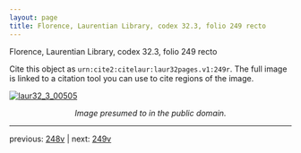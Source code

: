 ```yaml
---
layout: page
title: Florence, Laurentian Library, codex 32.3, folio 249 recto
---
```


Florence, Laurentian Library, codex 32.3, folio 249 recto

Cite this object as `urn:cite2:citelaur:laur32pages.v1:249r`.  The full image is linked to a citation tool you can use to cite regions of the image.

[![laur32_3_00505](http://www.homermultitext.org/iipsrv?IIIF=/project/homer/pyramidal/deepzoom/citelaur/laur32imgs/v1/laur32_3_00505.tif/full/800,/0/default.jpg)](http://www.homermultitext.org/ict2/?urn=urn:cite2:citelaur:laur32imgs.v1:laur32_3_00505) 

<p style="text-align: center; font-style: italic;">Image presumed to in the public domain.</p>

---

previous: [248v](../248v/) | next: [249v](../249v/)